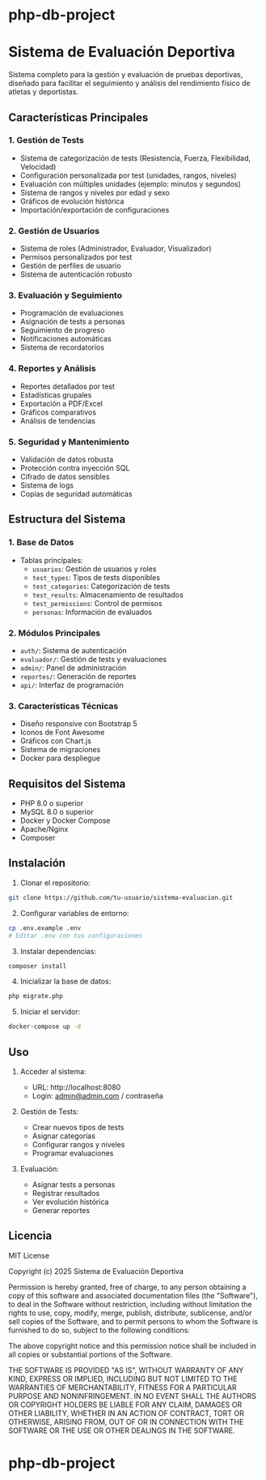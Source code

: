 # php-db-project
# Sistema de Evaluación Deportiva

Sistema completo para la gestión y evaluación de pruebas deportivas, diseñado para facilitar el seguimiento y análisis del rendimiento físico de atletas y deportistas.

## Características Principales

### 1. Gestión de Tests
- Sistema de categorización de tests (Resistencia, Fuerza, Flexibilidad, Velocidad)
- Configuración personalizada por test (unidades, rangos, niveles)
- Evaluación con múltiples unidades (ejemplo: minutos y segundos)
- Sistema de rangos y niveles por edad y sexo
- Gráficos de evolución histórica
- Importación/exportación de configuraciones

### 2. Gestión de Usuarios
- Sistema de roles (Administrador, Evaluador, Visualizador)
- Permisos personalizados por test
- Gestión de perfiles de usuario
- Sistema de autenticación robusto

### 3. Evaluación y Seguimiento
- Programación de evaluaciones
- Asignación de tests a personas
- Seguimiento de progreso
- Notificaciones automáticas
- Sistema de recordatorios

### 4. Reportes y Análisis
- Reportes detallados por test
- Estadísticas grupales
- Exportación a PDF/Excel
- Gráficos comparativos
- Análisis de tendencias

### 5. Seguridad y Mantenimiento
- Validación de datos robusta
- Protección contra inyección SQL
- Cifrado de datos sensibles
- Sistema de logs
- Copias de seguridad automáticas

## Estructura del Sistema

### 1. Base de Datos
- Tablas principales:
  - `usuarios`: Gestión de usuarios y roles
  - `test_types`: Tipos de tests disponibles
  - `test_categories`: Categorización de tests
  - `test_results`: Almacenamiento de resultados
  - `test_permissions`: Control de permisos
  - `personas`: Información de evaluados

### 2. Módulos Principales
- `auth/`: Sistema de autenticación
- `evaluador/`: Gestión de tests y evaluaciones
- `admin/`: Panel de administración
- `reportes/`: Generación de reportes
- `api/`: Interfaz de programación

### 3. Características Técnicas
- Diseño responsive con Bootstrap 5
- Iconos de Font Awesome
- Gráficos con Chart.js
- Sistema de migraciones
- Docker para despliegue

## Requisitos del Sistema

- PHP 8.0 o superior
- MySQL 8.0 o superior
- Docker y Docker Compose
- Apache/Nginx
- Composer

## Instalación

1. Clonar el repositorio:
```bash
git clone https://github.com/tu-usuario/sistema-evaluacion.git
```

2. Configurar variables de entorno:
```bash
cp .env.example .env
# Editar .env con tus configuraciones
```

3. Instalar dependencias:
```bash
composer install
```

4. Inicializar la base de datos:
```bash
php migrate.php
```

5. Iniciar el servidor:
```bash
docker-compose up -d
```

## Uso

1. Acceder al sistema:
   - URL: http://localhost:8080
   - Login: admin@admin.com / contraseña

2. Gestión de Tests:
   - Crear nuevos tipos de tests
   - Asignar categorías
   - Configurar rangos y niveles
   - Programar evaluaciones

3. Evaluación:
   - Asignar tests a personas
   - Registrar resultados
   - Ver evolución histórica
   - Generar reportes

## Licencia

MIT License

Copyright (c) 2025 Sistema de Evaluación Deportiva

Permission is hereby granted, free of charge, to any person obtaining a copy
of this software and associated documentation files (the "Software"), to deal
in the Software without restriction, including without limitation the rights
to use, copy, modify, merge, publish, distribute, sublicense, and/or sell
copies of the Software, and to permit persons to whom the Software is
furnished to do so, subject to the following conditions:

The above copyright notice and this permission notice shall be included in all
copies or substantial portions of the Software.

THE SOFTWARE IS PROVIDED "AS IS", WITHOUT WARRANTY OF ANY KIND, EXPRESS OR
IMPLIED, INCLUDING BUT NOT LIMITED TO THE WARRANTIES OF MERCHANTABILITY,
FITNESS FOR A PARTICULAR PURPOSE AND NONINFRINGEMENT. IN NO EVENT SHALL THE
AUTHORS OR COPYRIGHT HOLDERS BE LIABLE FOR ANY CLAIM, DAMAGES OR OTHER
LIABILITY, WHETHER IN AN ACTION OF CONTRACT, TORT OR OTHERWISE, ARISING FROM,
OUT OF OR IN CONNECTION WITH THE SOFTWARE OR THE USE OR OTHER DEALINGS IN THE
SOFTWARE.
# php-db-project
